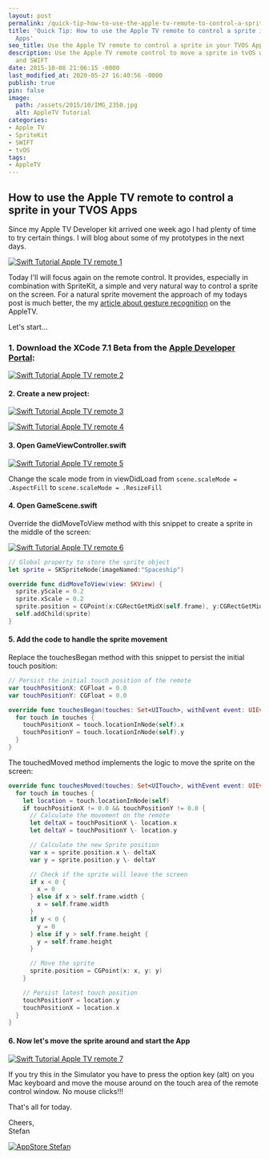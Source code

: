 ```yaml
---
layout: post
permalink: /quick-tip-how-to-use-the-apple-tv-remote-to-control-a-sprite-in-your-tvos-apps/
title: 'Quick Tip: How to use the Apple TV remote to control a sprite in your TVOS
  Apps'
seo_title: Use the Apple TV remote to control a sprite in your TVOS Apps
description: Use the Apple TV remote control to move a sprite in tvOS with SpriteKit
  and SWIFT
date: 2015-10-08 21:06:15 -0000
last_modified_at: 2020-05-27 16:40:56 -0000
publish: true
pin: false
image:
  path: /assets/2015/10/IMG_2350.jpg
  alt: AppleTV Tutorial
categories:
- Apple TV
- SpriteKit
- SWIFT
- tvOS
tags:
- AppleTV
---
```

## How to use the Apple TV remote to control a sprite in your TVOS Apps

Since my Apple TV Developer kit arrived one week ago I had plenty of time to try certain things. I will blog about some of my prototypes in the next days.

[![Swift Tutorial Apple TV remote 1](/assets/2015/10/Screen-Shot-2015-10-01-at-20.12.48-1.jpg)](/assets/2015/10/Screen-Shot-2015-10-01-at-20.12.48-1.jpg)

Today I'll will focus again on the remote control. It provides, especially in combination with SpriteKit, a simple and very natural way to control a sprite on the screen. For a natural sprite movement the approach of my todays post is much better, the my [article about gesture recognition](/quick-tip-how-to-use-the-remote-control-in-your-tvos-apps-for-apple-tv-in-swift) on the AppleTV.

Let's start...

### 1. Download the XCode 7.1 Beta from the [Apple Developer Portal](https://developer.apple.com/xcode/download/):

[![Swift Tutorial Apple TV remote 2](/assets/2015/10/2-1.jpg)](/assets/2015/10/2-1.jpg)

#### 2. Create a new project:

[![Swift Tutorial Apple TV remote 3](/assets/2015/10/3.png)](/assets/2015/10/3.png)

[![Swift Tutorial Apple TV remote 4](/assets/2015/10/4.png)](/assets/2015/10/4.png)

#### 3. Open GameViewController.swift

[![Swift Tutorial Apple TV remote 5](/assets/2015/10/5-1.jpg)](/assets/2015/10/5-1.jpg)


Change the scale mode from in viewDidLoad from
``scene.scaleMode = .AspectFill``
to
``scene.scaleMode = .ResizeFill``

#### 4. Open GameScene.swift

Override the didMoveToView method with this snippet to create a sprite in the middle of the screen:

[![Swift Tutorial Apple TV remote 6](/assets/2015/10/6-1.jpg)](/assets/2015/10/6-1.jpg)

```swift
// Global property to store the sprite object
let sprite = SKSpriteNode(imageNamed:"Spaceship")

override func didMoveToView(view: SKView) {
  sprite.yScale = 0.2
  sprite.xScale = 0.2
  sprite.position = CGPoint(x:CGRectGetMidX(self.frame), y:CGRectGetMidY(self.frame))
  self.addChild(sprite)
}
```

#### 5. Add the code to handle the sprite movement

Replace the touchesBegan method with this snippet to persist the initial touch position:

```swift
// Persist the initial touch position of the remote
var touchPositionX: CGFloat = 0.0
var touchPositionY: CGFloat = 0.0

override func touchesBegan(touches: Set<UITouch>, withEvent event: UIEvent?) {
  for touch in touches {
    touchPositionX = touch.locationInNode(self).x
    touchPositionY = touch.locationInNode(self).y
  }
}
```

The touchedMoved method implements the logic to move the sprite on the screen:

```swift
override func touchesMoved(touches: Set<UITouch>, withEvent event: UIEvent?) {
  for touch in touches {
    let location = touch.locationInNode(self)
    if touchPositionX != 0.0 && touchPositionY != 0.0 {
      // Calculate the movement on the remote
      let deltaX = touchPositionX \- location.x
      let deltaY = touchPositionY \- location.y

      // Calculate the new Sprite position
      var x = sprite.position.x \- deltaX
      var y = sprite.position.y \- deltaY

      // Check if the sprite will leave the screen
      if x < 0 {
        x = 0
      } else if x > self.frame.width {
        x = self.frame.width
      }
      if y < 0 {
        y = 0
      } else if y > self.frame.height {
        y = self.frame.height
      }

      // Move the sprite
      sprite.position = CGPoint(x: x, y: y)
    }

    // Persist latest touch position
    touchPositionY = location.y
    touchPositionX = location.x
  }
}
```

#### 6. Now let's move the sprite around and start the App

[![Swift Tutorial Apple TV remote 7](/assets/2015/10/7-1.jpg)](/assets/2015/10/7-1.jpg)

If you try this in the Simulator you have to press the option key (alt) on you Mac keyboard and move the mouse around on the touch area of the remote control window. No mouse clicks!!!

That's all for today.

Cheers,  
Stefan

[![AppStore Stefan](/assets/2015/10/AppStore.png)](https://itunes.apple.com/developer/stefan-josten/id949662361)
